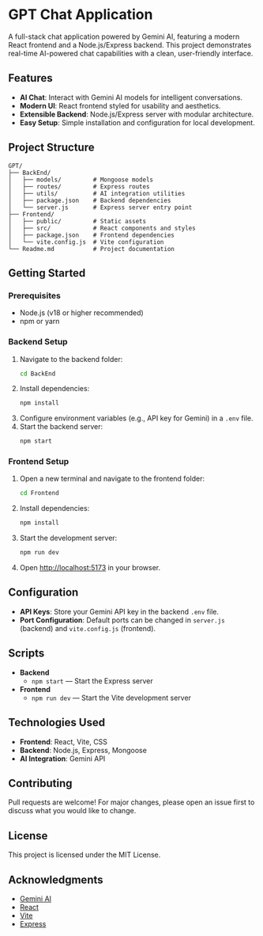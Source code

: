 # GPT Chat Application

A full-stack chat application powered by Gemini AI, featuring a modern React frontend and a Node.js/Express backend. This project demonstrates real-time AI-powered chat capabilities with a clean, user-friendly interface.

## Features

- **AI Chat**: Interact with Gemini AI models for intelligent conversations.
- **Modern UI**: React frontend styled for usability and aesthetics.
- **Extensible Backend**: Node.js/Express server with modular architecture.
- **Easy Setup**: Simple installation and configuration for local development.

## Project Structure

```
GPT/
├── BackEnd/
│   ├── models/         # Mongoose models
│   ├── routes/         # Express routes
│   ├── utils/          # AI integration utilities
│   ├── package.json    # Backend dependencies
│   └── server.js       # Express server entry point
├── Frontend/
│   ├── public/         # Static assets
│   ├── src/            # React components and styles
│   ├── package.json    # Frontend dependencies
│   └── vite.config.js  # Vite configuration
└── Readme.md           # Project documentation
```

## Getting Started

### Prerequisites

- Node.js (v18 or higher recommended)
- npm or yarn

### Backend Setup

1. Navigate to the backend folder:
   ```bash
   cd BackEnd
   ```
2. Install dependencies:
   ```bash
   npm install
   ```
3. Configure environment variables (e.g., API key for Gemini) in a `.env` file.
4. Start the backend server:
   ```bash
   npm start
   ```

### Frontend Setup

1. Open a new terminal and navigate to the frontend folder:
   ```bash
   cd Frontend
   ```
2. Install dependencies:
   ```bash
   npm install
   ```
3. Start the development server:
   ```bash
   npm run dev
   ```
4. Open [http://localhost:5173](http://localhost:5173) in your browser.

## Configuration

- **API Keys**: Store your Gemini API key in the backend `.env` file.
- **Port Configuration**: Default ports can be changed in `server.js` (backend) and `vite.config.js` (frontend).

## Scripts

- **Backend**
  - `npm start` — Start the Express server
- **Frontend**
  - `npm run dev` — Start the Vite development server

## Technologies Used

- **Frontend**: React, Vite, CSS
- **Backend**: Node.js, Express, Mongoose
- **AI Integration**: Gemini API

## Contributing

Pull requests are welcome! For major changes, please open an issue first to discuss what you would like to change.

## License

This project is licensed under the MIT License.

## Acknowledgments

- [Gemini AI](https://deepmind.google/technologies/gemini/)
- [React](https://react.dev/)
- [Vite](https://vitejs.dev/)
- [Express](https://expressjs.com/)
